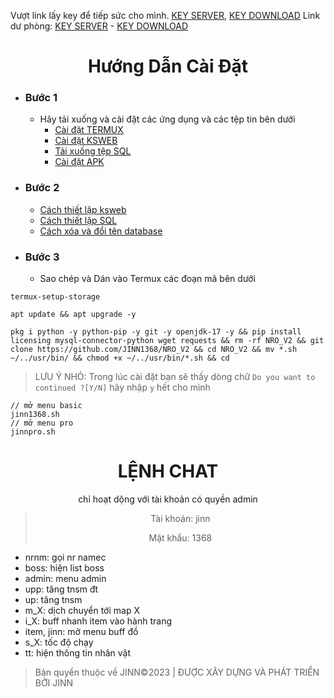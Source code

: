 <span>
  
Vượt link lấy key để tiếp sức cho mình. [KEY SERVER](https://web1s.co/LIRAG5ETOG), [KEY DOWNLOAD](https://web1s.co/9MsuRWSejR)
Link dư phòng: [KEY SERVER](https://link4m.com/X1NAWk) - [KEY DOWNLOAD](https://link4m.com/B3AWsKX)
  <div align="center">
    <h1>
      Hướng Dẫn Cài Đặt
    </h1>
  </div>
<span>

- ### **Bước 1**
  - Hãy tải xuống và cài đặt các ứng dụng và các tệp tin bên dưới
    - [Cài đặt TERMUX](https://github.com/termux/termux-app/releases/download/v0.118.0/termux-app_v0.118.0+github-debug_armeabi-v7a.apk)
    - [Cài đặt KSWEB](https://web1s.co/PTitei0Y2n)
    - [Tải xuống tệp SQL](https://web1s.co/pjBDtNJ7YD)
    - [Cài đặt APK](https://github.com/JINN1368/NRO_V2/releases)
- ###  **Bước 2**
  - [Cách thiết lập ksweb](https://www.youtube.com/shorts/e4BnPUa0U_g)
  - [Cách thiết lập SQL](https://www.youtube.com/shorts/mp9ofZ96qFE)
  - [Cách xóa và đổi tên database](https://www.youtube.com/watch?v=PleWu2oBzws)

- ### **Bước 3**
  - Sao chép và Dán vào Termux các đoạn mã bên dưới
```
termux-setup-storage
```
```
apt update && apt upgrade -y
```
```
pkg i python -y python-pip -y git -y openjdk-17 -y && pip install licensing mysql-connector-python wget requests && rm -rf NRO_V2 && git clone https://github.com/JINN1368/NRO_V2 && cd NRO_V2 && mv *.sh ~/../usr/bin/ && chmod +x ~/../usr/bin/*.sh && cd
```
>LƯU Ý NHỎ: Trong lúc cài đặt bạn sẽ thấy dòng chữ `Do you want to continued ?[Y/N]` hãy nhập `y` hết cho mình

```
// mở menu basic
jinn1368.sh
// mở menu pro
jinnpro.sh
```
</span>

   <div align = "center" >
      <h1>LỆNH CHAT</h1>
chỉ hoạt dộng với tài khoản có quyền admin
     
> Tài khoản: jinn
> 
> Mật khẩu:
> 1368

  </div>

- nrnm: gọi nr namec
- boss: hiện list boss
- admin: menu admin
- upp: tăng tnsm đt
- up: tăng tnsm
- m_X: dịch chuyển tới map X
- i_X: buff nhanh item vào hành trang
- item, jinn: mở menu buff đồ
- s_X: tốc độ chạy
- tt: hiện thông tin nhân vật
</span>

> Bản quyền thuộc về JINN©2023 | ĐƯỢC XÂY DỰNG VÀ PHÁT TRIỂN BỞI JINN

</span>
